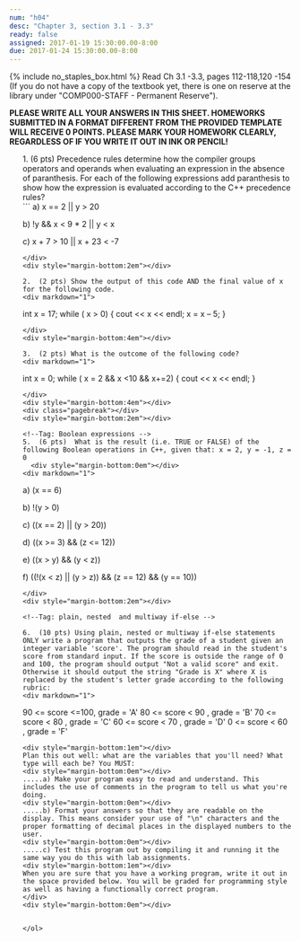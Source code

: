 ```yaml
---
num: "h04"
desc: "Chapter 3, section 3.1 - 3.3"
ready: false
assigned: 2017-01-19 15:30:00.00-8:00
due: 2017-01-24 15:30:00.00-8:00
---
```

{% include no_staples_box.html %}
Read Ch 3.1 -3.3, pages 112-118,120 -154 (If you do not have a copy of the textbook yet, there is one on reserve at the library under "COMP000-STAFF - Permanent Reserve").

<b>PLEASE WRITE ALL YOUR ANSWERS IN THIS SHEET. HOMEWORKS SUBMITTED IN A FORMAT DIFFERENT FROM THE PROVIDED TEMPLATE WILL RECEIVE 0 POINTS. PLEASE MARK YOUR HOMEWORK CLEARLY, REGARDLESS OF IF YOU WRITE IT OUT IN INK OR PENCIL!</b>

<ol markdown="1">
<!--Tag: Operator Precedence -->
1.	(6 pts) Precedence rules determine how the compiler groups operators and operands when evaluating an expression in the absence of paranthesis. For each of the following expressions add paranthesis to show how the expression is evaluated according to the C++ precedence rules?

<div markdown="1">
```
  a) x == 2 || y > 20 

  b) !y && x < 9 * 2 || y < x

  c) x + 7 > 10 || x + 23 < -7
```
</div>
<div style="margin-bottom:2em"></div>

2.	(2 pts) Show the output of this code AND the final value of x for the following code.
<div markdown="1">
```
int x = 17;
while ( x > 0) {
   cout << x << endl;
   x = x – 5;
 }
```
</div> 
<div style="margin-bottom:4em"></div>

3.	(2 pts) What is the outcome of the following code?
<div markdown="1">
```
int x = 0;
while ( x = 2 && x <10 && x+=2) {
   cout << x << endl;
 }
```
</div> 
<div style="margin-bottom:4em"></div>
<div class="pagebreak"></div>
<div style="margin-bottom:2em"></div>

<!--Tag: Boolean expressions -->
5.  (6 pts)  What is the result (i.e. TRUE or FALSE) of the following Boolean operations in C++, given that: x = 2, y = -1, z = 0
  <div style="margin-bottom:0em"></div>
<div markdown="1">
```
  a) (x == 6)


  b) !(y > 0)


  c) ((x == 2) || (y > 20))
 

  d) ((x >= 3) && (z <= 12))
  
  
  e) ((x > y) && (y < z))
  
  
  f) ((!(x < z) || (y > z)) && (z == 12) && (y == 10))
  
```
</div>
<div style="margin-bottom:2em"></div>

<!--Tag: plain, nested  and multiway if-else -->

6.	(10 pts) Using plain, nested or multiway if-else statements ONLY write a program that outputs the grade of a student given an integer variable 'score'. The program should read in the student's score from standard input. If the score is outside the range of 0 and 100, the program should output "Not a valid score" and exit. Otherwise it should output the string "Grade is X" where X is replaced by the student's letter grade according to the following rubric: 
<div markdown="1">
```
90 <= score <=100, grade = 'A'
80 <= score < 90 , grade = 'B'
70 <= score < 80 , grade = 'C'
60 <= score < 70 , grade = 'D'
 0 <= score < 60 , grade = 'F'
```
<div style="margin-bottom:1em"></div>
Plan this out well: what are the variables that you'll need? What type will each be? You MUST:
<div style="margin-bottom:0em"></div>
.....a) Make your program easy to read and understand. This includes the use of comments in the program to tell us what you're doing.
<div style="margin-bottom:0em"></div>
.....b) Format your answers so that they are readable on the display. This means consider your use of "\n" characters and the proper formatting of decimal places in the displayed numbers to the user.
<div style="margin-bottom:0em"></div>
.....c) Test this program out by compiling it and running it the same way you do this with lab assignments.
<div style="margin-bottom:1em"></div>
When you are sure that you have a working program, write it out in the space provided below. You will be graded for programming style as well as having a functionally correct program.
</div>
<div style="margin-bottom:0em"></div>
	
	
</ol>
